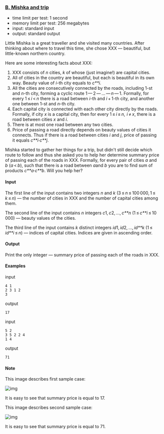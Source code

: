 ### [B. Mishka and trip](http://codeforces.com/problemset/problem/703/B)

- time limit per test: 1 second
- memory limit per test: 256 megabytes
- input: standard input
- output: standard output

Little Mishka is a great traveller and she visited many countries. After thinking about where to travel this time, she chose XXX — beautiful, but little-known northern country.

Here are some interesting facts about XXX:

1. XXX consists of *n* cities, *k* of whose (just imagine!) are capital cities.
2. All of cities in the country are beautiful, but each is beautiful in its own way. Beauty value of *i*-th city equals to *c**i*.
3. All the cities are consecutively connected by the roads, including 1-st and *n*-th city, forming a cyclic route 1 — 2 — ... — *n* — 1. Formally, for every 1 ≤ *i* < *n* there is a road between *i*-th and *i* + 1-th city, and another one between 1-st and *n*-th city.
4. Each capital city is connected with each other city directly by the roads. Formally, if city *x* is a capital city, then for every 1 ≤ *i* ≤ *n*,  *i* ≠ *x*, there is a road between cities *x* and *i*.
5. There is at most one road between any two cities.
6. Price of passing a road directly depends on beauty values of cities it connects. Thus if there is a road between cities *i* and *j*, price of passing it equals *c**i*·*c**j*.

Mishka started to gather her things for a trip, but didn't still decide which route to follow and thus she asked you to help her determine summary price of passing each of the roads in XXX. Formally, for every pair of cities *a* and *b* (*a* < *b*), such that there is a road between *a*and *b* you are to find sum of products *c**a*·*c**b*. Will you help her?

#### Input

The first line of the input contains two integers *n* and *k* (3 ≤ *n* ≤ 100 000, 1 ≤ *k* ≤ *n*) — the number of cities in XXX and the number of capital cities among them.

The second line of the input contains *n* integers *c*1, *c*2, ..., *c**n* (1 ≤ *c**i* ≤ 10 000) — beauty values of the cities.

The third line of the input contains *k* distinct integers *id*1, *id*2, ..., *id**k* (1 ≤ *id**i* ≤ *n*) — indices of capital cities. Indices are given in ascending order.

#### Output

Print the only integer — summary price of passing each of the roads in XXX.

#### Examples

input

```
4 1
2 3 1 2
3

```

output

```
17
```

input

```
5 2
3 5 2 2 4
1 4

```

output

```
71
```

#### Note

This image describes first sample case:

![img](http://codeforces.com/predownloaded/17/1d/171ddc86762c931ed2d5f9f3b8ebed6d12503783.png)

It is easy to see that summary price is equal to 17.

This image describes second sample case:

![img](http://codeforces.com/predownloaded/0f/f4/0ff4a66cf522731c8f69ee0a5a59fa3dfb71de68.png)

It is easy to see that summary price is equal to 71.